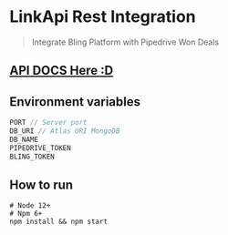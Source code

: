 # LinkApi Rest Integration
> Integrate Bling Platform with Pipedrive Won Deals

## [API DOCS Here :D](https://github.com/mrbrunelli/linkapi-rest/blob/master/APIDOCS.md)

## Environment variables
```javascript
PORT // Server port
DB_URI // Atlas URI MongoDB
DB_NAME
PIPEDRIVE_TOKEN
BLING_TOKEN
```

## How to run
```shell
# Node 12+
# Npm 6+
npm install && npm start
```